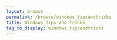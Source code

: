 ```yaml
---
layout: browse
permalink: /browse/windows_tipsandtricks
title: Windows Tips and Tricks
tag_to_display: windows_tipsandtricks
---
```

